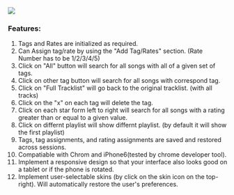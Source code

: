 <img src="https://cloud.githubusercontent.com/assets/10762987/26536343/fa134608-4403-11e7-8ada-22e825383972.png">

### Features:
1. Tags and Rates are initialized as required.
2. Can Assign tag/rate by using the "Add Tag/Rates" section. (Rate Number has to be 1/2/3/4/5)
3. Click on "All" button will search for all songs with all of a given set of tags.
4. Click on other tag button will search for all songs with correspond tag.
5. Click on "Full Tracklist" will go back to the original tracklist. (with all tracks)
6. Click on the "x" on each tag will delete the tag.
7. Click on each star form left to right will search for all songs with a rating greater than or equal to a given value.
8. Click on differnt playlist will show differnt playlist. (by default it will show the first playlist)
9. Tags, tag assignments, and rating assignments are saved and restored across sessions.
10. Compatiable with Chrom and iPhone6(tested by chrome developer tool).
11. Implement a responsive design so that your interface also looks good on a tablet or if the phone is rotated.
12. Implement user-selectable skins (by click on the skin icon on the top-right). Will automatically restore the user's preferences.
